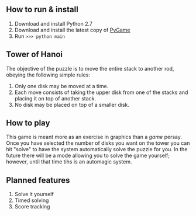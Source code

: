## How to run &amp; install

1. Download and install Python 2.7
1. Download and install the latest copy of [PyGame](http://www.pygame.org/news.html)
1. Run `>>> python main`

## Tower of Hanoi

The objective of the puzzle is to move the entire stack to another rod, obeying the following simple rules:

1. Only one disk may be moved at a time.
1. Each move consists of taking the upper disk from one of the stacks and placing it on top of another stack.
1. No disk may be placed on top of a smaller disk.

## How to play

This game is meant more as an exercise in graphics than a *game* persay.  Once you have selected the number of disks you want on the tower you can hit "solve" to have the system automatically solve the puzzle for you.  In the future there will be a mode allowing you to solve the game yourself; however, until that time tihs is an automagic system. 

## Planned features

1. Solve it yourself
2. Timed solving
3. Score tracking
